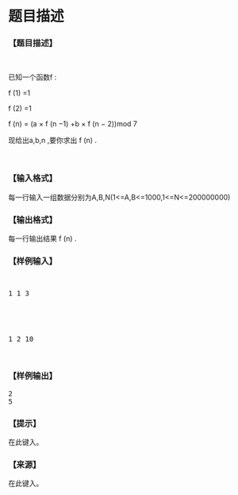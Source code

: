 # 题目描述


<h3>
【题目描述】
</h3>
<p>
<br/>
</p>
<p>
已知一个函数f :
</p>
<p>
f (1) =1
</p>
<p>
f (2) =1
</p>
<p>
f (n) = (a × f (n −1) +b × f (n − 2))mod 7
</p>
<p>
现给出a,b,n ,要你求出 f (n) .
</p>
<p>
<br/>
</p>
<h3>
【输入格式】
</h3>
<p>
每一行输入一组数据分别为A,B,N(1&lt;=A,B&lt;=1000,1&lt;=N&lt;=200000000)
</p>
<h3>
【输出格式】
</h3>
<p>
每一行输出结果 f (n) .
</p>
<h3>
【样例输入】
</h3>
<pre><p>
1 1 3
</p>

<p>
1 2 10
</p>
</pre>
<h3>
【样例输出】
</h3>
<pre>2
5
</pre>
<h3>
【提示】
</h3>
<p>
在此键入。
</p>
<h3>
【来源】
</h3>
<p>
在此键入。
</p>
